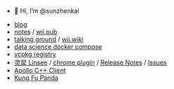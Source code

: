 - 👋 Hi, I’m @sunzhenkai
<!---
sunzhenkai/sunzhenkai is a ✨ special ✨ repository because its `README.md` (this file) appears on your GitHub profile.
You can click the Preview link to take a look at your changes.
--->
- [blog](https://blog.wii.pub)
- [notes](https://github.com/sunzhenkai/notes) / [wii.pub](https://wii.pub)
- [talking ground](https://github.com/sunzhenkai/talking-ground) / [wii.wiki](https://wii.wiki/)
- [data science docker compose](https://github.com/sunzhenkai/containers/tree/master/datascience)
- [vcpkg registry](https://github.com/sunzhenkai/vcpkg-base)
- [灵犀 Linsee](https://exploring.fun) / [chrome plugin](https://chrome.google.com/webstore/detail/%E7%81%B5%E7%8A%80/jmpolhbgccncdkhgoocimchnpdeehjkd) / [Release Notes](https://github.com/sunzhenkai/exploring.fun) / [Issues](https://github.com/sunzhenkai/exploring.fun/issues)
- [Apollo C++ Client](https://github.com/sunzhenkai/apollo-client-cpp)
- [Kung Fu Panda](https://github.com/sunzhenkai/kung-fu-panda)
